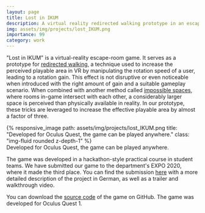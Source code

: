 ```yaml
---
layout: page
title: Lost in IKUM
description: A virtual reality redirected walking prototype in an escape-room game scenario
img: assets/img/projects/lost_IKUM.png
importance: 99
category: work
---
```


"Lost in IKUM" is a virtual-reality escape-room game. It serves as a prototype for [redirected walking](https://ieeexplore.ieee.org/abstract/document/5072212?casa_token=gGVdyPY4ZXIAAAAA:fAFzYsoAuLNbq29my7I3wTHqRQFiXwBVESWnENBHZw-NJ9sI6W0yOoUUJ3PyhRQ29R9VWKlV68s), a technique used to increase the perceived playable area in VR by manipulating the rotation speed of a user, leading to a rotation gain. This effect is not disruptive or even noticeable when introduced with the right amount of gain and a suitable gameplay scenario. 
When combined with another method called [impossible spaces](https://ieeexplore.ieee.org/abstract/document/6165136?casa_token=wt5vrz0q2nkAAAAA:il8NRQlyGJxjEkK6ItuW7lq80my-GC5-ZrLQyta6k68lI-0TgxaJ10EsTXn9u7ScI8vhzFeoPw0), where rooms in-game intersect with each other, a considerably larger space is perceived than physically available in reality. In our prototype, these tricks are leveraged to increase the effective playable area by almost a factor of three.

<div class="row justify-content-sm-center">
    <div class="col-sm-8 mt-3 mt-md-0">
        {% responsive_image path: assets/img/projects/lost_IKUM.png title: "Developed for Oculus Quest, the game can be played anywhere." class: "img-fluid rounded z-depth-1" %}
    </div>
</div>
<div class="caption">
    Developed for Oculus Quest, the game can be played anywhere.
</div>


The game was developed in a hackathon-style practical course in student teams. We have submitted our game to the department's EXPO 2020, where it made the third place. You can find the submission [here](https://basecamp-demos.informatik.uni-hamburg.de/expo2020/entries/lost-in-ikum/) with a more detailed description of the project in German, as well as a trailer and walkthrough video.

You can download the [source code](https://github.com/jakobamb/LostIKUM) of the game on GitHub. The game was developed for Oculus Quest 1.